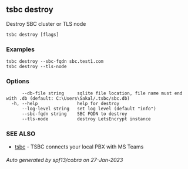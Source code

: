 ## tsbc destroy

Destroy SBC cluster or TLS node

```
tsbc destroy [flags]
```

### Examples

```
tsbc destroy --sbc-fqdn sbc.test1.com
tsbc destroy --tls-node
```

### Options

```
      --db-file string     sqlite file location, file name must end with .db (default: C:\Users\Sakal/.tsbc/sbc.db)
  -h, --help               help for destroy
      --log-level string   set log level (default "info")
      --sbc-fqdn string    SBC FQDN to destroy
      --tls-node           destroy LetsEncrypt instance
```

### SEE ALSO

* [tsbc](tsbc.md)	 - TSBC connects your local PBX with MS Teams

###### Auto generated by spf13/cobra on 27-Jan-2023
